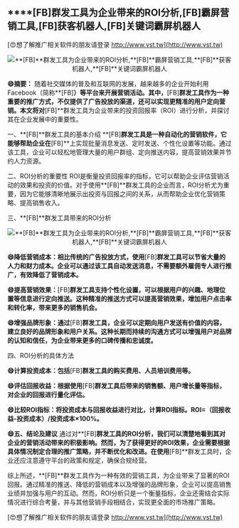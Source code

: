 ## ****[FB]**群发工具为企业带来的ROI分析,**[FB]**霸屏营销工具,**[FB]**获客机器人,**[FB]**关键词霸屏机器人**

[😍想了解推广相关软件的朋友请登录 http://www.vst.tw](http://www.vst.tw)

 <center><img src="https://vst.tw/MP4/tuiguang/png/5.png" alt="**[FB]**群发工具为企业带来的ROI分析,**[FB]**霸屏营销工具,**[FB]**获客机器人,**[FB]**关键词霸屏机器人"></center>

**😄摘要：**
随着社交媒体的普及和互联网的发展，越来越多的企业开始利用Facebook（简称**[FB]**）等平台来开展营销活动。其中，**[FB]**群发工具作为一种重要的推广方式，不仅提供了广告投放的渠道，还可以实现更精准的用户定向营销。本文将对**[FB]**群发工具为企业带来的投资回报率（ROI）进行分析，并探讨其在企业发展中的重要性。

一、**[FB]**群发工具的基本介绍
**[FB]**群发工具是一种自动化的营销软件，它能够帮助企业在**[FB]**上实现批量消息发送、定时发送、个性化设置等功能。通过该工具，企业可以轻松地管理大量的用户群组、定向推送内容，提高营销效果并节约人力资源。

二、ROI分析的重要性
ROI是衡量投资回报率的指标，它可以帮助企业评估营销活动的效果和投资的价值。对于使用**[FB]**群发工具的企业而言，ROI分析尤为重要，因为它能够清晰地展示出投资与回报之间的关系，从而帮助企业优化营销策略、提高销售收入。

三、**[FB]**群发工具带来的ROI分析

 <center><img src="https://vst.tw/MP4/tuiguang/png/4.png" alt="**[FB]**群发工具为企业带来的ROI分析,**[FB]**霸屏营销工具,**[FB]**获客机器人,**[FB]**关键词霸屏机器人"></center>

**😄降低营销成本：相比传统的广告投放方式，使用**[FB]**群发工具可以节省大量的人力和财力成本。企业可以通过该工具自动发送消息，不需要额外雇佣专人进行推广，有效降低了营销成本。**

**😄提高营销效果：**[FB]**群发工具支持个性化设置，可以根据用户的兴趣、地理位置等信息进行定向推送。这种精准的推送方式可以提高营销效果，增加用户点击率和转化率，带来更多的销售机会。**

**😄增强品牌形象：通过**[FB]**群发工具，企业可以定期向用户发送有价值的内容，建立良好的品牌形象和用户关系。这种长期而持续的沟通方式可以增强用户对品牌的认知和信任，为企业带来更多的口碑传播和忠诚度。**

四、ROI分析的具体方法

**😄计算投资成本：包括**[FB]**群发工具的购买费用、人员培训费用等。**

**😄评估回报收益：根据使用**[FB]**群发工具后带来的销售额、用户增长量等指标，对企业的回报进行量化评估。**

**😄比较ROI指标：将投资成本与回报收益进行对比，计算ROI指标。ROI=（回报收益-投资成本）/投资成本×100%。**

**😄五、结论及建议**
通过对**[FB]**群发工具的ROI分析，我们可以清楚地看到其对企业的营销活动带来的积极影响。然而，为了获得更好的ROI效果，企业需要根据具体情况制定合理的推广策略，并不断优化和改进。在使用**[FB]**群发工具时，企业还应注意遵守平台的政策和规定，确保合规经营。

综上所述，**[FB]**群发工具作为一种有效的营销工具，为企业带来了显著的ROI回报。通过精准的推送、降低的营销成本以及增强的品牌形象，企业可以提高销售业绩并加强与用户的互动。然而，ROI分析只是一个衡量指标，企业还需结合实际情况进行综合考量，并与其他营销手段相结合，实现更全面的市场推广策略。

[😍想了解推广相关软件的朋友请登录 http://www.vst.tw](http://www.vst.tw)



